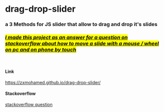 <h1>drag-drop-slider</h1>
<h3>a 3 Methods for JS slider that allow to drag and drop it's slides</h3>
<h3><u><i><mark>I made this project as an answer for a question on stackoverflow about how to move a slide with a mouse / wheel on pc and on phone by touch</mark></i></u></h3>
<br>
<h4>Link</h4>
<a href="https://zxmohamed.github.io/drag-drop-slider/">https://zxmohamed.github.io/drag-drop-slider/</a>
<h4>Stackoverflow</h4>
<a href="https://stackoverflow.com/questions/79331271/how-do-i-move-a-slide-with-a-mouse-and-on-my-phone/79334393#79334393">stackoverflow question</a>
